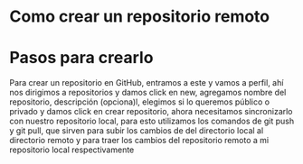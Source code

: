 # Como crear un repositorio remoto

# Pasos para crearlo 
Para crear un repositorio en GitHub, entramos a este y vamos a perfil, ahí nos dirigimos a repositorios y damos click en new, agregamos nombre del repositorio, descripción (opciona)l, elegimos si lo queremos público o privado y damos click en crear repositorio, ahora necesitamos  sincronizarlo con nuestro repositorio local, para esto utilizamos los comandos de git push y git pull, que sirven para subir los cambios de del directorio local al directorio remoto y para traer los cambios del repositorio remoto a mi repositorio local  respectivamente
